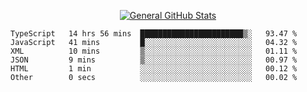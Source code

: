 <p align="center">
  <a href="https://github.com/AndyDevv">
    <img src="https://github-readme-stats.vercel.app/api?username=AndyDevv&custom_title=General%20GitHub%20Stats&theme=aura_dark" alt="General GitHub Stats">
  </a>
</p>

<!--START_SECTION:waka-->

```text
TypeScript   14 hrs 56 mins  ███████████████████████▒░   93.47 %
JavaScript   41 mins         █░░░░░░░░░░░░░░░░░░░░░░░░   04.32 %
XML          10 mins         ▒░░░░░░░░░░░░░░░░░░░░░░░░   01.11 %
JSON         9 mins          ▒░░░░░░░░░░░░░░░░░░░░░░░░   00.97 %
HTML         1 min           ░░░░░░░░░░░░░░░░░░░░░░░░░   00.12 %
Other        0 secs          ░░░░░░░░░░░░░░░░░░░░░░░░░   00.02 %
```

<!--END_SECTION:waka-->

